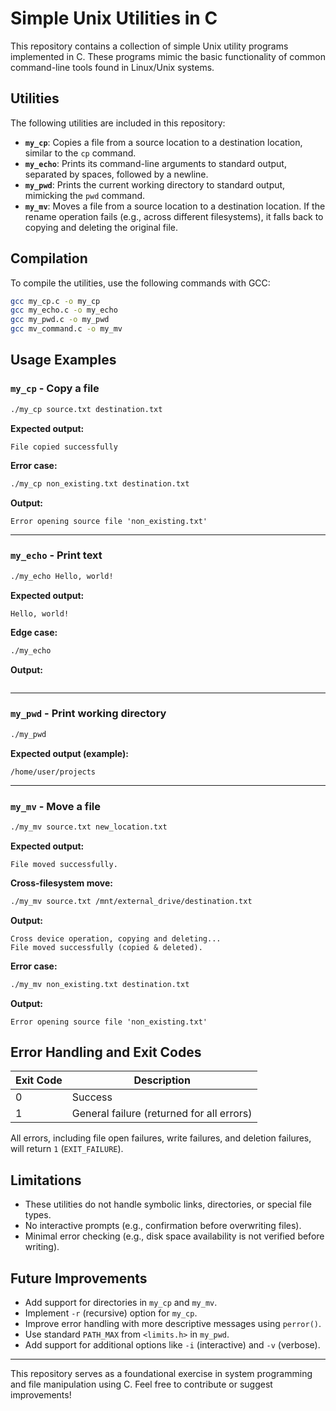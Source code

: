 # Simple Unix Utilities in C

This repository contains a collection of simple Unix utility programs implemented in C. These programs mimic the basic functionality of common command-line tools found in Linux/Unix systems.

## Utilities

The following utilities are included in this repository:

- **`my_cp`**: Copies a file from a source location to a destination location, similar to the `cp` command.
- **`my_echo`**: Prints its command-line arguments to standard output, separated by spaces, followed by a newline.
- **`my_pwd`**: Prints the current working directory to standard output, mimicking the `pwd` command.
- **`my_mv`**: Moves a file from a source location to a destination location. If the rename operation fails (e.g., across different filesystems), it falls back to copying and deleting the original file.

## Compilation

To compile the utilities, use the following commands with GCC:

```bash
gcc my_cp.c -o my_cp
gcc my_echo.c -o my_echo
gcc my_pwd.c -o my_pwd
gcc mv_command.c -o my_mv
```

## Usage Examples

### `my_cp` - Copy a file
```bash
./my_cp source.txt destination.txt
```
**Expected output:**
```
File copied successfully
```

**Error case:**
```bash
./my_cp non_existing.txt destination.txt
```
**Output:**
```
Error opening source file 'non_existing.txt'
```

---

### `my_echo` - Print text
```bash
./my_echo Hello, world!
```
**Expected output:**
```
Hello, world!
```

**Edge case:**
```bash
./my_echo
```
**Output:**
```

```

---

### `my_pwd` - Print working directory
```bash
./my_pwd
```
**Expected output (example):**
```
/home/user/projects
```

---

### `my_mv` - Move a file
```bash
./my_mv source.txt new_location.txt
```
**Expected output:**
```
File moved successfully.
```

**Cross-filesystem move:**
```bash
./my_mv source.txt /mnt/external_drive/destination.txt
```
**Output:**
```
Cross device operation, copying and deleting...
File moved successfully (copied & deleted).
```

**Error case:**
```bash
./my_mv non_existing.txt destination.txt
```
**Output:**
```
Error opening source file 'non_existing.txt'
```

## Error Handling and Exit Codes

| Exit Code | Description |
|-----------|------------|
|  0        | Success |
|  1        | General failure (returned for all errors) |

All errors, including file open failures, write failures, and deletion failures, will return `1` (`EXIT_FAILURE`).

## Limitations

- These utilities do not handle symbolic links, directories, or special file types.
- No interactive prompts (e.g., confirmation before overwriting files).
- Minimal error checking (e.g., disk space availability is not verified before writing).

## Future Improvements

- Add support for directories in `my_cp` and `my_mv`.
- Implement `-r` (recursive) option for `my_cp`.
- Improve error handling with more descriptive messages using `perror()`.
- Use standard `PATH_MAX` from `<limits.h>` in `my_pwd`.
- Add support for additional options like `-i` (interactive) and `-v` (verbose).

---

This repository serves as a foundational exercise in system programming and file manipulation using C. Feel free to contribute or suggest improvements!


